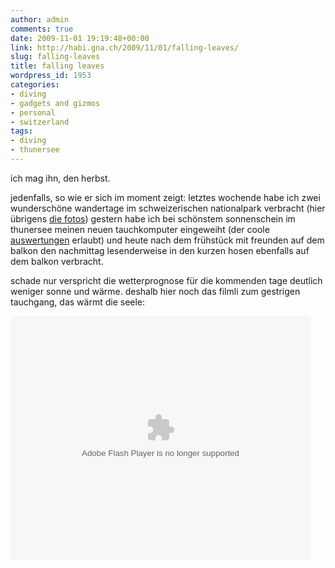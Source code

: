 ```yaml
---
author: admin
comments: true
date: 2009-11-01 19:19:48+00:00
link: http://habi.gna.ch/2009/11/01/falling-leaves/
slug: falling-leaves
title: falling leaves
wordpress_id: 1953
categories:
- diving
- gadgets and gizmos
- personal
- switzerland
tags:
- diving
- thunersee
---
```


ich mag ihn, den herbst.

jedenfalls, so wie er sich im moment zeigt: letztes wochende habe ich zwei wunderschöne wandertage im schweizerischen nationalpark verbracht (hier übrigens [die fotos](http://www.flickr.com/photos/habi/sets/72157622551887019/)) gestern habe ich bei schönstem sonnenschein im thunersee meinen neuen tauchkomputer eingeweiht (der coole [auswertungen](http://habi.gna.ch/wp-content/uploads/2009/11/gipsunion.pdf) erlaubt) und heute nach dem frühstück mit freunden auf dem balkon den nachmittag lesenderweise in den kurzen hosen ebenfalls auf dem balkon verbracht.

schade nur verspricht die wetterprognose für die kommenden tage deutlich weniger sonne und wärme.
deshalb hier noch das filmli zum gestrigen tauchgang, das wärmt die seele:

<embed src="http://blip.tv/play/gZhYgavpDgI" type="application/x-shockwave-flash" allowscriptaccess="always" allowfullscreen="true" width="480" height="390">
